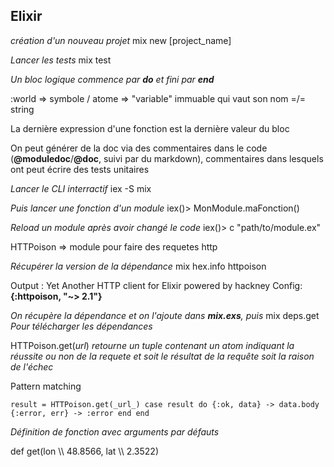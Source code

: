 ## Elixir

_création d'un nouveau projet_
mix new [project_name]

_Lancer les tests_
mix test

_Un bloc logique commence par **do** et fini par **end**_

:world => symbole / atome => "variable" immuable qui vaut son nom =/= string

La dernière expression d'une fonction est la dernière valeur du bloc

On peut générer de la doc via des commentaires dans le code (**@moduledoc**/**@doc**, suivi par du markdown),
commentaires dans lesquels ont peut écrire des tests unitaires

_Lancer le CLI interractif_
iex -S mix

_Puis lancer une fonction d'un module_
iex()> MonModule.maFonction()

_Reload un module après avoir changé le code_
iex()> c "path/to/module.ex"

HTTPoison => module pour faire des requetes http

_Récupérer la version de la dépendance_
mix hex.info httpoison

Output : Yet Another HTTP client for Elixir powered by hackney                                                            Config: **{:httpoison, "~> 2.1"}**

_On récupère la dépendance  et on l'ajoute dans **mix.exs**, puis_
mix deps.get
_Pour télécharger les dépendances_

HTTPoison.get(_url_)
_retourne un tuple contenant un atom indiquant la réussite ou non de la requete
et soit le résultat de la requête soit la raison de l'échec_

Pattern matching 

`
result = HTTPoison.get(_url_)
case result do
    {:ok, data} -> data.body
    {:error, err} -> :error
    end
end
`

_Définition de fonction avec arguments par défauts_

def get(lon \\\\ 48.8566, lat \\\\ 2.3522)
